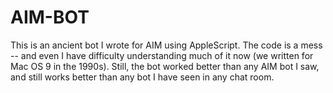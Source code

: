 # AIM-BOT
This is an ancient bot I wrote for AIM using AppleScript. The code is a mess -- and even I have difficulty understanding much of it now (we written for Mac OS 9 in the 1990s). Still, the bot worked better than any AIM bot I saw, and still works better than any bot I have seen in any chat room.

